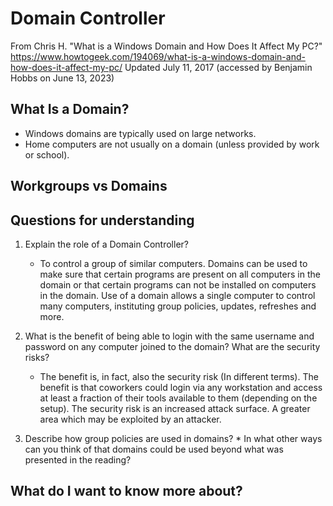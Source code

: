 # Domain Controller
From Chris H. "What is a Windows Domain and How Does It Affect My PC?" https://www.howtogeek.com/194069/what-is-a-windows-domain-and-how-does-it-affect-my-pc/ Updated July 11, 2017 (accessed by Benjamin Hobbs on June 13, 2023)

## What Is a Domain?
* Windows domains are typically used on large networks.
* Home computers are not usually on a domain (unless provided by work or school).

## Workgroups vs Domains

## Questions for understanding

1. Explain the role of a Domain Controller?
    * To control a group of similar computers. Domains can be used to make sure that certain programs are present on all computers in the domain or that certain programs can not be installed on computers in the domain. Use of a domain allows a single computer to control many computers, instituting group policies, updates, refreshes and more.

2. What is the benefit of being able to login with the same username and password on any computer joined to the domain? What are the security risks?
   * The benefit is, in fact, also the security risk (In different terms). The benefit is that coworkers could login via any workstation and access at least a fraction of their tools available to them (depending on the setup). The security risk is an increased attack surface. A greater area which may be exploited by an attacker.

3. Describe how group policies are used in domains?
   * 
In what other ways can you think of that domains could be used beyond what was presented in the reading?




## What do I want to know more about?